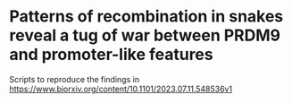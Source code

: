 # Patterns of recombination in snakes reveal a tug of war between PRDM9 and promoter-like features

Scripts to reproduce the findings in https://www.biorxiv.org/content/10.1101/2023.07.11.548536v1
